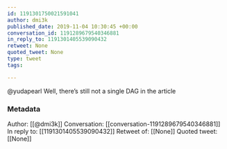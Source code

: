 ```yaml
---
id: 1191301750021591041
author: dmi3k
published_date: 2019-11-04 10:30:45 +00:00
conversation_id: 1191289679540346881
in_reply_to: 1191301405539090432
retweet: None
quoted_tweet: None
type: tweet
tags:

---
```


@yudapearl Well, there’s still not a single DAG in the article

### Metadata

Author: [[@dmi3k]]
Conversation: [[conversation-1191289679540346881]]
In reply to: [[1191301405539090432]]
Retweet of: [[None]]
Quoted tweet: [[None]]
